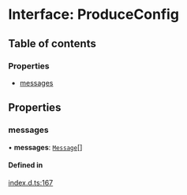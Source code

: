 # Interface: ProduceConfig

## Table of contents

### Properties

- [messages](ProduceConfig.md#messages)

## Properties

### messages

• **messages**: [`Message`](Message.md)[]

#### Defined in

[index.d.ts:167](https://github.com/mostafa/xk6-kafka/blob/main/api-docs/index.d.ts#L167)
